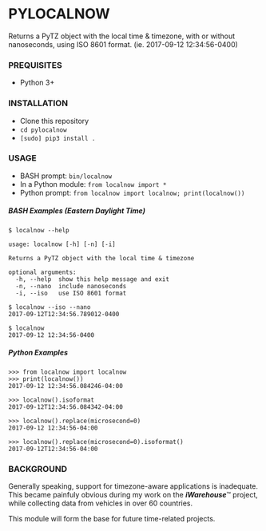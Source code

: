 # PYLOCALNOW

Returns a PyTZ object with the local time & timezone, 
with or without nanoseconds, using ISO 8601 format. (ie. 2017-09-12 12:34:56-0400)

### PREQUISITES

  - Python 3+

### INSTALLATION

  - Clone this repository
  - `cd pylocalnow`
  - `[sudo] pip3 install .`
  
### USAGE

  - BASH prompt: `bin/localnow`
  - In a Python module: `from localnow import *`
  - Python prompt: `from localnow import localnow; print(localnow())`

##### BASH Examples (Eastern Daylight Time)
```
$ localnow --help

usage: localnow [-h] [-n] [-i]

Returns a PyTZ object with the local time & timezone

optional arguments:
  -h, --help  show this help message and exit
  -n, --nano  include nanoseconds
  -i, --iso   use ISO 8601 format

$ localnow --iso --nano
2017-09-12T12:34:56.789012-0400

$ localnow
2017-09-12 12:34:56-0400
```

##### Python Examples
```
>>> from localnow import localnow
>>> print(localnow())
2017-09-12 12:34:56.084246-04:00

>>> localnow().isoformat
2017-09-12T12:34:56.084342-04:00

>>> localnow().replace(microsecond=0)
2017-09-12 12:34:56-04:00

>>> localnow().replace(microsecond=0).isoformat()
2017-09-12T12:34:56-04:00
```

### BACKGROUND

Generally speaking, support for timezone-aware applications is
inadequate.  This became painfuly obvious during my work on the
**_iWarehouse_**&trade; project, while collecting data from vehicles 
in over 60 countries.

This module will form the base for future time-related projects.



